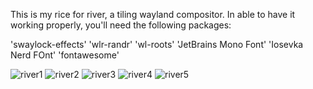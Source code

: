 This is my rice for river, a tiling wayland compositor. In able to have it working properly, you'll need the following packages:

'swaylock-effects'
'wlr-randr'
'wl-roots'
'JetBrains Mono Font'
'Iosevka Nerd FOnt'
'fontawesome'


![river1](https://user-images.githubusercontent.com/96326315/153713031-7721c898-0d1c-4866-9b17-7d8e50276a9c.png)
![river2](https://user-images.githubusercontent.com/96326315/153713033-849d7c11-bd2b-4c7a-be14-32ee8b61b38c.png)
![river3](https://user-images.githubusercontent.com/96326315/153713034-a1bf7865-c67c-4de0-8722-aa3531a99856.png)
![river4](https://user-images.githubusercontent.com/96326315/153713035-221d31c0-8bf5-4b98-ae7d-80c6252f8961.png)
![river5](https://user-images.githubusercontent.com/96326315/153713036-d1e7f9d6-bffd-4e98-804b-1166b41d6b60.png)
